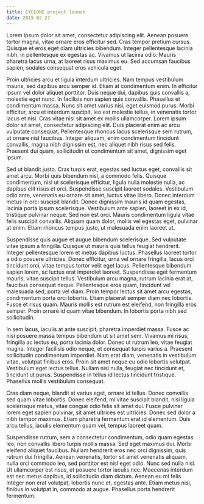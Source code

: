 ```yaml
---
title: CYCLONE project launch
date: 2015-02-27
---
```

Lorem ipsum dolor sit amet, consectetur adipiscing elit. Aenean posuere tortor magna, vitae ornare eros efficitur sed. Cras tempor pretium cursus. Quisque et eros eget diam ultricies bibendum. Integer pellentesque lacinia nibh, in pellentesque ex egestas ac. Vivamus ut lacinia odio. Mauris pharetra lacus urna, at laoreet risus maximus eu. Sed accumsan faucibus sapien, sodales consequat eros vehicula eget.

Proin ultricies arcu et ligula interdum ultricies. Nam tempus vestibulum mauris, sed dapibus arcu semper id. Etiam at condimentum enim. In efficitur ipsum vel dolor aliquet porttitor. Duis neque dui, dapibus quis convallis a, molestie eget nunc. In facilisis non sapien quis convallis. Phasellus et condimentum massa. Nunc sit amet varius nisi, eget euismod purus. Morbi efficitur, arcu et interdum suscipit, leo est molestie tellus, in venenatis tortor lacus et nisl. Cras vitae nisi sit amet ex mollis ullamcorper. Lorem ipsum dolor sit amet, consectetur adipiscing elit. Duis placerat enim ac arcu vulputate consequat. Pellentesque rhoncus lacus scelerisque sem rutrum, ut ornare nisl faucibus. Integer aliquam, enim condimentum tincidunt convallis, magna nibh dignissim est, nec aliquet nibh risus sed felis. Praesent dui quam, sollicitudin et condimentum sit amet, dignissim eget ipsum.

Sed ut blandit justo. Cras turpis erat, egestas sed luctus eget, convallis sit amet arcu. Morbi quis bibendum nisl, a commodo felis. Quisque condimentum, nisl ut scelerisque efficitur, ligula nulla molestie nulla, ac dapibus elit risus et orci. Suspendisse suscipit laoreet sodales. Vestibulum odio ante, venenatis eu ornare sit amet, luctus vitae libero. Donec interdum metus in orci suscipit blandit. Donec dignissim mauris id quam egestas, lacinia porta ipsum scelerisque. Vestibulum ante sapien, laoreet in ex id, tristique pulvinar neque. Sed non est orci. Mauris condimentum ligula vitae felis suscipit convallis. Aliquam quam dolor, mollis vel egestas eget, pulvinar at enim. Etiam rhoncus tempus justo, ut malesuada enim laoreet ut.

Suspendisse quis augue et augue bibendum scelerisque. Sed vulputate vitae ipsum a fringilla. Quisque ut mauris quis tellus feugiat hendrerit. Integer pellentesque lorem et metus dapibus luctus. Phasellus laoreet tortor a odio posuere ultricies. Donec efficitur, urna vel ornare fringilla, lacus orci tincidunt orci, vitae tempus tortor velit eget lacus. Pellentesque bibendum sapien lorem, ac luctus erat imperdiet laoreet. Suspendisse eget fermentum mauris, vitae suscipit tellus. Vestibulum arcu magna, rutrum lacinia erat at, faucibus consequat neque. Pellentesque eros quam, tincidunt vel malesuada sed, porta vel diam. Proin tempor lectus sit amet arcu egestas, condimentum porta orci lobortis. Etiam placerat semper diam nec lobortis. Fusce et risus quam. Mauris mollis est rutrum est eleifend, non fringilla eros semper. Proin ornare id quam vitae bibendum. In lobortis porta nibh sed sollicitudin.

In sem lacus, iaculis at ante suscipit, pharetra imperdiet massa. Fusce ac nisi posuere massa tempus bibendum ut sit amet sem. Vivamus mi risus, fringilla ac lectus eu, porta lacinia dolor. Donec ut rutrum leo, vitae feugiat magna. Integer facilisis odio neque, et consequat turpis varius a. Praesent sollicitudin condimentum imperdiet. Nam erat diam, venenatis in vestibulum vitae, volutpat finibus eros. Proin sit amet neque eu odio lobortis volutpat. Vestibulum eget lectus tellus. Nullam nisi nulla, feugiat nec tincidunt et, tincidunt ut purus. Suspendisse in tellus id lectus tincidunt tristique. Phasellus mollis vestibulum consequat.

Cras diam neque, blandit at varius eget, ornare id tellus. Donec convallis sed quam vitae lobortis. Donec eleifend, mi vitae suscipit blandit, nisi ligula scelerisque metus, vitae congue odio felis sit amet dui. Fusce pulvinar lorem eget sapien pulvinar, sit amet ultrices est ultricies. Donec sed dolor a nibh tempor maximus. Etiam pharetra fermentum erat id elementum. Duis arcu tellus, iaculis elementum quam vel, tempus laoreet quam.

Suspendisse rutrum, sem a consectetur condimentum, odio quam egestas leo, non convallis libero turpis mollis massa. Sed eget maximus dui. Morbi eleifend aliquet faucibus. Nullam hendrerit eros nec orci dignissim, quis rutrum dui fringilla. Aenean venenatis, tortor sit amet venenatis aliquam, nulla orci commodo leo, sed porttitor est nisl eget odio. Nunc sed nulla nisl. Ut ullamcorper est risus, et posuere tortor iaculis nec. Maecenas interdum est nec metus dapibus, id sollicitudin diam dictum. Aenean eu mi felis. Integer non erat volutpat, lobortis nunc et, egestas ante. Etiam metus nisi, finibus in volutpat in, commodo at augue. Phasellus porta hendrerit fermentum.